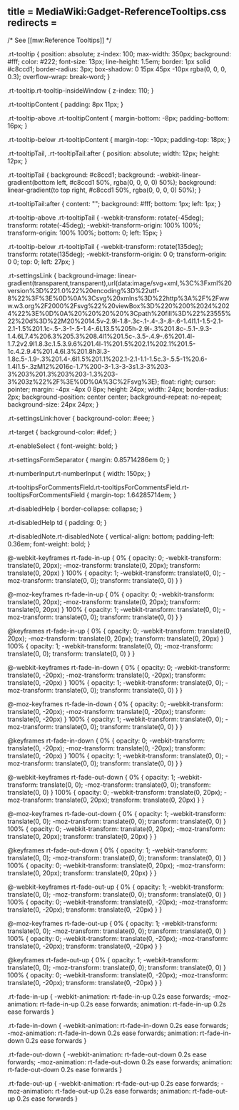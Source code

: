 title = MediaWiki:Gadget-ReferenceTooltips.css
redirects =
---

/* See [[mw:Reference Tooltips]] */

.rt-tooltip {
	position: absolute;
	z-index: 100;
	max-width: 350px;
	background: #fff;
	color: #222;
	font-size: 13px;
	line-height: 1.5em;
	border: 1px solid #c8ccd1;
	border-radius: 3px;
	box-shadow: 0 15px 45px -10px rgba(0, 0, 0, 0.3);
	overflow-wrap: break-word;
}

.rt-tooltip.rt-tooltip-insideWindow {
	z-index: 110;
}

.rt-tooltipContent {
	padding: 8px 11px;
}

.rt-tooltip-above .rt-tooltipContent {
	margin-bottom: -8px;
	padding-bottom: 16px;
}

.rt-tooltip-below .rt-tooltipContent {
	margin-top: -10px;
	padding-top: 18px;
}

.rt-tooltipTail,
.rt-tooltipTail:after {
	position: absolute;
	width: 12px;
	height: 12px;
}

.rt-tooltipTail {
	background: #c8ccd1;
	background: -webkit-linear-gradient(bottom left, #c8ccd1 50%, rgba(0, 0, 0, 0) 50%);
	background: linear-gradient(to top right, #c8ccd1 50%, rgba(0, 0, 0, 0) 50%);
}

.rt-tooltipTail:after {
	content: "";
	background: #fff;
	bottom: 1px;
	left: 1px;
}

.rt-tooltip-above .rt-tooltipTail {
	-webkit-transform: rotate(-45deg);
	transform: rotate(-45deg);
	-webkit-transform-origin: 100% 100%;
	transform-origin: 100% 100%;
	bottom: 0;
	left: 15px;
}

.rt-tooltip-below .rt-tooltipTail {
	-webkit-transform: rotate(135deg);
	transform: rotate(135deg);
	-webkit-transform-origin: 0 0;
	transform-origin: 0 0;
	top: 0;
	left: 27px;
}

.rt-settingsLink {
	background-image: linear-gradient(transparent,transparent),url(data:image/svg+xml,%3C%3Fxml%20version%3D%221.0%22%20encoding%3D%22utf-8%22%3F%3E%0D%0A%3Csvg%20xmlns%3D%22http%3A%2F%2Fwww.w3.org%2F2000%2Fsvg%22%20viewBox%3D%220%200%2024%2024%22%3E%0D%0A%20%20%20%20%3Cpath%20fill%3D%22%23555%22%20d%3D%22M20%2014.5v-2.9l-1.8-.3c-.1-.4-.3-.8-.6-1.4l1.1-1.5-2.1-2.1-1.5%201.1c-.5-.3-1-.5-1.4-.6L13.5%205h-2.9l-.3%201.8c-.5.1-.9.3-1.4.6L7.4%206.3%205.3%208.4l1%201.5c-.3.5-.4.9-.6%201.4l-1.7.2v2.9l1.8.3c.1.5.3.9.6%201.4l-1%201.5%202.1%202.1%201.5-1c.4.2.9.4%201.4.6l.3%201.8h3l.3-1.8c.5-.1.9-.3%201.4-.6l1.5%201.1%202.1-2.1-1.1-1.5c.3-.5.5-1%20.6-1.4l1.5-.3zM12%2016c-1.7%200-3-1.3-3-3s1.3-3%203-3%203%201.3%203%203-1.3%203-3%203z%22%2F%3E%0D%0A%3C%2Fsvg%3E);
	float: right;
	cursor: pointer;
	margin: -4px -4px 0 8px;
	height: 24px;
	width: 24px;
	border-radius: 2px;
	background-position: center center;
	background-repeat: no-repeat;
	background-size: 24px 24px;
}

.rt-settingsLink:hover {
	background-color: #eee;
}

.rt-target {
	background-color: #def;
}

.rt-enableSelect {
	font-weight: bold;
}

.rt-settingsFormSeparator {
	margin: 0.85714286em 0;
}

.rt-numberInput.rt-numberInput {
	width: 150px;
}

.rt-tooltipsForCommentsField.rt-tooltipsForCommentsField.rt-tooltipsForCommentsField {
	margin-top: 1.64285714em;
}

.rt-disabledHelp {
	border-collapse: collapse;
}

.rt-disabledHelp td {
	padding: 0;
}

.rt-disabledNote.rt-disabledNote {
	vertical-align: bottom;
	padding-left: 0.36em;
	font-weight: bold;
}

@-webkit-keyframes rt-fade-in-up {
	0% {
		opacity: 0;
		-webkit-transform: translate(0, 20px);
		-moz-transform: translate(0, 20px);
		transform: translate(0, 20px)
	}
	100% {
		opacity: 1;
		-webkit-transform: translate(0, 0);
		-moz-transform: translate(0, 0);
		transform: translate(0, 0)
	}
}

@-moz-keyframes rt-fade-in-up {
	0% {
		opacity: 0;
		-webkit-transform: translate(0, 20px);
		-moz-transform: translate(0, 20px);
		transform: translate(0, 20px)
	}
	100% {
		opacity: 1;
		-webkit-transform: translate(0, 0);
		-moz-transform: translate(0, 0);
		transform: translate(0, 0)
	}
}

@keyframes rt-fade-in-up {
	0% {
		opacity: 0;
		-webkit-transform: translate(0, 20px);
		-moz-transform: translate(0, 20px);
		transform: translate(0, 20px)
	}
	100% {
		opacity: 1;
		-webkit-transform: translate(0, 0);
		-moz-transform: translate(0, 0);
		transform: translate(0, 0)
	}
}

@-webkit-keyframes rt-fade-in-down {
	0% {
		opacity: 0;
		-webkit-transform: translate(0, -20px);
		-moz-transform: translate(0, -20px);
		transform: translate(0, -20px)
	}
	100% {
		opacity: 1;
		-webkit-transform: translate(0, 0);
		-moz-transform: translate(0, 0);
		transform: translate(0, 0)
	}
}

@-moz-keyframes rt-fade-in-down {
	0% {
		opacity: 0;
		-webkit-transform: translate(0, -20px);
		-moz-transform: translate(0, -20px);
		transform: translate(0, -20px)
	}
	100% {
		opacity: 1;
		-webkit-transform: translate(0, 0);
		-moz-transform: translate(0, 0);
		transform: translate(0, 0)
	}
}

@keyframes rt-fade-in-down {
	0% {
		opacity: 0;
		-webkit-transform: translate(0, -20px);
		-moz-transform: translate(0, -20px);
		transform: translate(0, -20px)
	}
	100% {
		opacity: 1;
		-webkit-transform: translate(0, 0);
		-moz-transform: translate(0, 0);
		transform: translate(0, 0)
	}
}

@-webkit-keyframes rt-fade-out-down {
	0% {
		opacity: 1;
		-webkit-transform: translate(0, 0);
		-moz-transform: translate(0, 0);
		transform: translate(0, 0)
	}
	100% {
		opacity: 0;
		-webkit-transform: translate(0, 20px);
		-moz-transform: translate(0, 20px);
		transform: translate(0, 20px)
	}
}

@-moz-keyframes rt-fade-out-down {
	0% {
		opacity: 1;
		-webkit-transform: translate(0, 0);
		-moz-transform: translate(0, 0);
		transform: translate(0, 0)
	}
	100% {
		opacity: 0;
		-webkit-transform: translate(0, 20px);
		-moz-transform: translate(0, 20px);
		transform: translate(0, 20px)
	}
}

@keyframes rt-fade-out-down {
	0% {
		opacity: 1;
		-webkit-transform: translate(0, 0);
		-moz-transform: translate(0, 0);
		transform: translate(0, 0)
	}
	100% {
		opacity: 0;
		-webkit-transform: translate(0, 20px);
		-moz-transform: translate(0, 20px);
		transform: translate(0, 20px)
	}
}

@-webkit-keyframes rt-fade-out-up {
	0% {
		opacity: 1;
		-webkit-transform: translate(0, 0);
		-moz-transform: translate(0, 0);
		transform: translate(0, 0)
	}
	100% {
		opacity: 0;
		-webkit-transform: translate(0, -20px);
		-moz-transform: translate(0, -20px);
		transform: translate(0, -20px)
	}
}

@-moz-keyframes rt-fade-out-up {
	0% {
		opacity: 1;
		-webkit-transform: translate(0, 0);
		-moz-transform: translate(0, 0);
		transform: translate(0, 0)
	}
	100% {
		opacity: 0;
		-webkit-transform: translate(0, -20px);
		-moz-transform: translate(0, -20px);
		transform: translate(0, -20px)
	}
}

@keyframes rt-fade-out-up {
	0% {
		opacity: 1;
		-webkit-transform: translate(0, 0);
		-moz-transform: translate(0, 0);
		transform: translate(0, 0)
	}
	100% {
		opacity: 0;
		-webkit-transform: translate(0, -20px);
		-moz-transform: translate(0, -20px);
		transform: translate(0, -20px)
	}
}

.rt-fade-in-up {
	-webkit-animation: rt-fade-in-up 0.2s ease forwards;
	-moz-animation: rt-fade-in-up 0.2s ease forwards;
	animation: rt-fade-in-up 0.2s ease forwards
}

.rt-fade-in-down {
	-webkit-animation: rt-fade-in-down 0.2s ease forwards;
	-moz-animation: rt-fade-in-down 0.2s ease forwards;
	animation: rt-fade-in-down 0.2s ease forwards
}

.rt-fade-out-down {
	-webkit-animation: rt-fade-out-down 0.2s ease forwards;
	-moz-animation: rt-fade-out-down 0.2s ease forwards;
	animation: rt-fade-out-down 0.2s ease forwards
}

.rt-fade-out-up {
	-webkit-animation: rt-fade-out-up 0.2s ease forwards;
	-moz-animation: rt-fade-out-up 0.2s ease forwards;
	animation: rt-fade-out-up 0.2s ease forwards
}